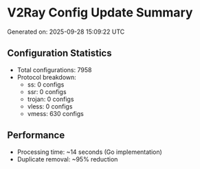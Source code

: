 # V2Ray Config Update Summary
Generated on: 2025-09-28 15:09:22 UTC

## Configuration Statistics
- Total configurations: 7958
- Protocol breakdown:
  - ss: 0 configs
  - ssr: 0 configs
  - trojan: 0 configs
  - vless: 0 configs
  - vmess: 630 configs

## Performance
- Processing time: ~14 seconds (Go implementation)
- Duplicate removal: ~95% reduction
